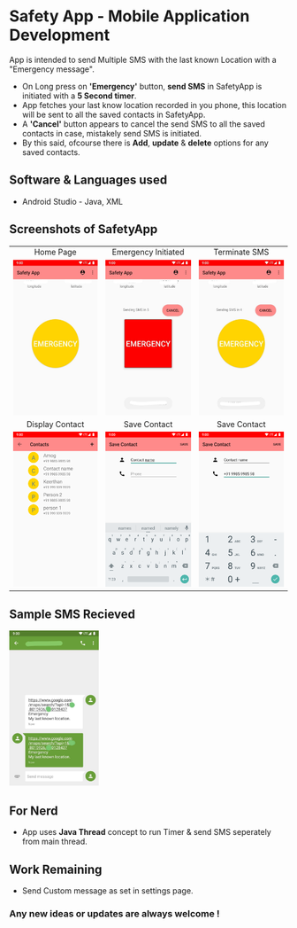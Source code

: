 

# Safety App - Mobile Application Development

  App is intended to send Multiple SMS with the last known Location with a "Emergency message". </br>
 - On Long press on **'Emergency'** button, **send SMS** in SafetyApp is initiated with a **5 Second timer**. </br>
 - App fetches your last know location recorded in you phone, this location will be sent to all the saved contacts in SafetyApp. </br>  
 - A **'Cancel'** button appears to cancel the send SMS to all the saved contacts in case, mistakely send SMS is initiated. </br>
 - By this said, ofcourse there is **Add**, **update** & **delete** options for any saved contacts. </br>

## Software & Languages used
- Android Studio - Java, XML



## Screenshots of SafetyApp

|  |  | |
|:-------------------------:|:-------------------------:|:-------------------------:|
| Home Page | Emergency Initiated|Terminate SMS |
| <img alt="" src="./docs/assets/home_page.png" width="162" height="280"> |<img alt="" src="./docs/assets/send_sms.png" width="162" height="280">|<img alt="" src="./docs/assets/cancel_send_sms.png" width="162" height="280">|
|  Display Contact | Save Contact | Save Contact |
|<img alt="" src="./docs/assets/display_contact.png" width="162" height="280">|<img alt="" src="./docs/assets/add_contact_name.png" width="162" height="280">|<img alt="" src="./docs/assets/add_contact_phone.png" width="162" height="280">|


## Sample SMS Recieved

<img src="./docs/assets/myLastKnownLocation.jpg" alt="MyLastKnownLocation"  width="162" height="280" >

## For Nerd
- App uses **Java Thread** concept to run Timer & send SMS seperately from main thread.

## Work Remaining
- Send Custom message as set in settings page.

### Any new ideas or updates are always welcome !
